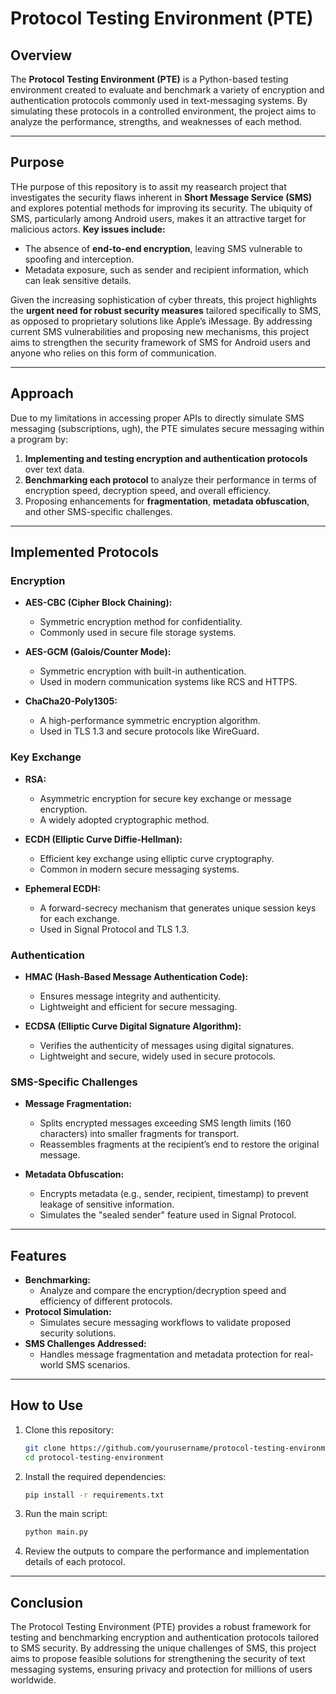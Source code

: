 # **Protocol Testing Environment (PTE)**

## **Overview**
The **Protocol Testing Environment (PTE)** is a Python-based testing environment created to evaluate and benchmark a variety of encryption and authentication protocols commonly used in text-messaging systems. By simulating these protocols in a controlled environment, the project aims to analyze the performance, strengths, and weaknesses of each method.

---

## **Purpose**
THe purpose of this repository is to assit my reasearch project that investigates the security flaws inherent in **Short Message Service (SMS)** and explores potential methods for improving its security. The ubiquity of SMS, particularly among Android users, makes it an attractive target for malicious actors. **Key issues include:**
- The absence of **end-to-end encryption**, leaving SMS vulnerable to spoofing and interception.
- Metadata exposure, such as sender and recipient information, which can leak sensitive details.

Given the increasing sophistication of cyber threats, this project highlights the **urgent need for robust security measures** tailored specifically to SMS, as opposed to proprietary solutions like Apple’s iMessage. By addressing current SMS vulnerabilities and proposing new mechanisms, this project aims to strengthen the security framework of SMS for Android users and anyone who relies on this form of communication.

---

## **Approach**
Due to my limitations in accessing proper APIs to directly simulate SMS messaging (subscriptions, ugh), the PTE simulates secure messaging within a program by:
1. **Implementing and testing encryption and authentication protocols** over text data.
2. **Benchmarking each protocol** to analyze their performance in terms of encryption speed, decryption speed, and overall efficiency.
3. Proposing enhancements for **fragmentation**, **metadata obfuscation**, and other SMS-specific challenges.

---

## **Implemented Protocols**

### **Encryption**
- **AES-CBC (Cipher Block Chaining):**
  - Symmetric encryption method for confidentiality.
  - Commonly used in secure file storage systems.

- **AES-GCM (Galois/Counter Mode):**
  - Symmetric encryption with built-in authentication.
  - Used in modern communication systems like RCS and HTTPS.

- **ChaCha20-Poly1305:**
  - A high-performance symmetric encryption algorithm.
  - Used in TLS 1.3 and secure protocols like WireGuard.

### **Key Exchange**
- **RSA:**
  - Asymmetric encryption for secure key exchange or message encryption.
  - A widely adopted cryptographic method.

- **ECDH (Elliptic Curve Diffie-Hellman):**
  - Efficient key exchange using elliptic curve cryptography.
  - Common in modern secure messaging systems.

- **Ephemeral ECDH:**
  - A forward-secrecy mechanism that generates unique session keys for each exchange.
  - Used in Signal Protocol and TLS 1.3.

### **Authentication**
- **HMAC (Hash-Based Message Authentication Code):**
  - Ensures message integrity and authenticity.
  - Lightweight and efficient for secure messaging.

- **ECDSA (Elliptic Curve Digital Signature Algorithm):**
  - Verifies the authenticity of messages using digital signatures.
  - Lightweight and secure, widely used in secure protocols.

### **SMS-Specific Challenges**
- **Message Fragmentation:**
  - Splits encrypted messages exceeding SMS length limits (160 characters) into smaller fragments for transport.
  - Reassembles fragments at the recipient’s end to restore the original message.

- **Metadata Obfuscation:**
  - Encrypts metadata (e.g., sender, recipient, timestamp) to prevent leakage of sensitive information.
  - Simulates the "sealed sender" feature used in Signal Protocol.

---

## **Features**
- **Benchmarking:** 
  - Analyze and compare the encryption/decryption speed and efficiency of different protocols.
- **Protocol Simulation:**
  - Simulates secure messaging workflows to validate proposed security solutions.
- **SMS Challenges Addressed:**
  - Handles message fragmentation and metadata protection for real-world SMS scenarios.

---

## **How to Use**
1. Clone this repository:
   ```bash
   git clone https://github.com/yourusername/protocol-testing-environment.git
   cd protocol-testing-environment
   ```

2. Install the required dependencies:
   ```bash
   pip install -r requirements.txt
   ```

3. Run the main script:
   ```bash
   python main.py
   ```

4. Review the outputs to compare the performance and implementation details of each protocol.

---

## **Conclusion**
The Protocol Testing Environment (PTE) provides a robust framework for testing and benchmarking encryption and authentication protocols tailored to SMS security. By addressing the unique challenges of SMS, this project aims to propose feasible solutions for strengthening the security of text messaging systems, ensuring privacy and protection for millions of users worldwide.

